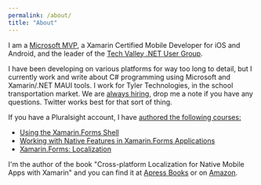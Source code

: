 ```yaml
---
permalink: /about/
title: "About"
---
```


I am a <a href="http://mvp.microsoft.com/en-us/mvp/Chris%20Miller-5000200" target="_blank">Microsoft MVP</a>, a Xamarin Certified Mobile Developer for iOS and Android, and the leader of the <a href="https://www.meetup.com/TechValleyNETUserGroup/" target="_blank">Tech Valley .NET User Group</a>.

I have been developing on various platforms for way too long to detail, but I currently work and write about C# programming using Microsoft and Xamarin/.NET MAUI tools. I work for Tyler Technologies, in the school transportation market. We are <a href="https://www.tylertech.com/careers" target="_blank">always hiring</a>, drop me a note if you have any questions. Twitter works best for that sort of thing.

If you have a Pluralsight account, I have <a href="https://app.pluralsight.com/profile/chrismiller" target="_blank">authored the following courses:</a>

* <a href="https://app.pluralsight.com/library/courses/using-xamarin-forms-shell" target="_blank">Using the Xamarin.Forms Shell</a>
* <a href="https://app.pluralsight.com/library/courses/native-features-xamarin-forms-applications" target="_blank">Working with Native Features in Xamarin.Forms Applications</a>
* <a href="https://app.pluralsight.com/library/courses/xamarin-forms-localization" target="_blank">Xamarin.Forms: Localization</a>

I'm the author of the book "Cross-platform Localization for Native Mobile Apps with Xamarin" and you can find it at <a href="http://www.apress.com/us/book/9781484224656" target="_blank">Apress Books</a> or on <a href="http://amzn.to/2jtxR5Q" target="_blank">Amazon</a>.
